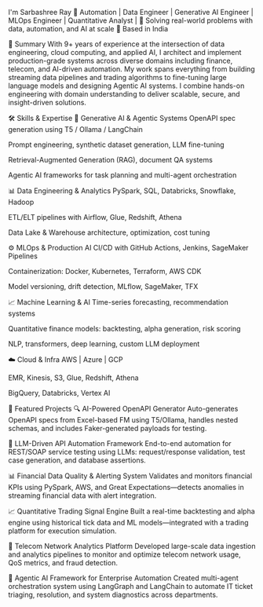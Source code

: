 I'm Sarbashree Ray
🎯 Automation | Data Engineer | Generative AI Engineer | MLOps Engineer | Quantitative Analyst | 
🔧 Solving real-world problems with data, automation, and AI at scale
📍 Based in India

💼 Summary
With 9+ years of experience at the intersection of data engineering, cloud computing, and applied AI, I architect and implement production-grade systems across diverse domains including finance, telecom, and AI-driven automation. My work spans everything from building streaming data pipelines and trading algorithms to fine-tuning large language models and designing Agentic AI systems. I combine hands-on engineering with domain understanding to deliver scalable, secure, and insight-driven solutions.

🛠️ Skills & Expertise
🧠 Generative AI & Agentic Systems
OpenAPI spec generation using T5 / Ollama / LangChain

Prompt engineering, synthetic dataset generation, LLM fine-tuning

Retrieval-Augmented Generation (RAG), document QA systems

Agentic AI frameworks for task planning and multi-agent orchestration

📊 Data Engineering & Analytics
PySpark, SQL, Databricks, Snowflake, Hadoop

ETL/ELT pipelines with Airflow, Glue, Redshift, Athena

Data Lake & Warehouse architecture, optimization, cost tuning

⚙️ MLOps & Production AI
CI/CD with GitHub Actions, Jenkins, SageMaker Pipelines

Containerization: Docker, Kubernetes, Terraform, AWS CDK

Model versioning, drift detection, MLflow, SageMaker, TFX

📈 Machine Learning & AI
Time-series forecasting, recommendation systems

Quantitative finance models: backtesting, alpha generation, risk scoring

NLP, transformers, deep learning, custom LLM deployment

☁️ Cloud & Infra
AWS | Azure | GCP

EMR, Kinesis, S3, Glue, Redshift, Athena

BigQuery, Databricks, Vertex AI

🧪 Featured Projects
🔍 AI-Powered OpenAPI Generator
Auto-generates OpenAPI specs from Excel-based FM using T5/Ollama, handles nested schemas, and includes Faker-generated payloads for testing.

🤖 LLM-Driven API Automation Framework
End-to-end automation for REST/SOAP service testing using LLMs: request/response validation, test case generation, and database assertions.

📊 Financial Data Quality & Alerting System
Validates and monitors financial KPIs using PySpark, AWS, and Great Expectations—detects anomalies in streaming financial data with alert integration.

📈 Quantitative Trading Signal Engine
Built a real-time backtesting and alpha engine using historical tick data and ML models—integrated with a trading platform for execution simulation.

📡 Telecom Network Analytics Platform
Developed large-scale data ingestion and analytics pipelines to monitor and optimize telecom network usage, QoS metrics, and fraud detection.

🤝 Agentic AI Framework for Enterprise Automation
Created multi-agent orchestration system using LangGraph and LangChain to automate IT ticket triaging, resolution, and system diagnostics across departments.
